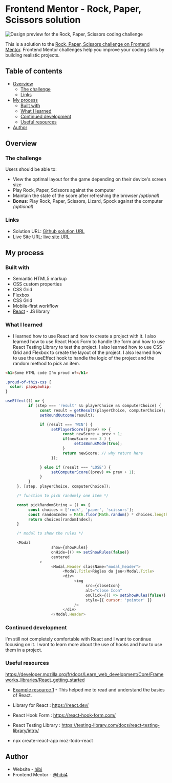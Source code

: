 # Frontend Mentor - Rock, Paper, Scissors solution

![Design preview for the Rock, Paper, Scissors coding challenge](./design/desktop-preview.jpg)

This is a solution to the [Rock, Paper, Scissors challenge on Frontend Mentor](https://www.frontendmentor.io/challenges/rock-paper-scissors-game-pTgwgvgH). Frontend Mentor challenges help you improve your coding skills by building realistic projects. 

## Table of contents

- [Overview](#overview)
  - [The challenge](#the-challenge)
  - [Links](#links)
- [My process](#my-process)
  - [Built with](#built-with)
  - [What I learned](#what-i-learned)
  - [Continued development](#continued-development)
  - [Useful resources](#useful-resources)
- [Author](#author)

## Overview

### The challenge

Users should be able to:

- View the optimal layout for the game depending on their device's screen size
- Play Rock, Paper, Scissors against the computer
- Maintain the state of the score after refreshing the browser _(optional)_
- **Bonus**: Play Rock, Paper, Scissors, Lizard, Spock against the computer _(optional)_

### Links

- Solution URL: [Github solution URL](https://github.com/Hibi4/FrontentMentor_project.git)
- Live Site URL: [live site URL](https://rock-paper-scissors-game-topaz-one.vercel.app/)

## My process

### Built with

- Semantic HTML5 markup
- CSS custom properties
- CSS Grid
- Flexbox
- CSS Grid
- Mobile-first workflow
- [React](https://reactjs.org/) - JS library


### What I learned

- I learned how to use React and how to create a project with it. I also learned how to use React Hook Form to handle the form and how to use React Testing Library to test the project. I also learned how to use CSS Grid and Flexbox to create the layout of the project. I also learned how to use the useEffect hook to handle the logic of the project and the random method to pick an item.



```html
<h1>Some HTML code I'm proud of</h1>
```
```css
.proud-of-this-css {
  color: papayawhip;
}
```
```js
useEffect(() => {
          if (step === 'result' && playerChoice && computerChoice) {
               const result = getResult(playerChoice, computerChoice);
               setRoundOutcome(result);

               if (result === 'WIN') {
                    setPlayerScore((prev) => {
                         const newScore = prev + 1;
                         if(newScore === 3 ) {
                              setIsBonusMode(true);
                         }
                         return newScore; // why return here 
                    });

               } else if (result === 'LOSE') {
                    setComputerScore((prev) => prev + 1);
               }
          }
     }, [step, playerChoice, computerChoice]);

     /* function to pick randomly one item */

     const pickRandomString = () => {
          const choices = ['rock', 'paper', 'scissors'];
          const randomIndex = Math.floor(Math.random() * choices.length);
          return choices[randomIndex];
     }

     /* modal to show the rules */

     <Modal
                    show={showRules}
                    onHide={() => setShowRules(false)}
                    centered
               >
                    <Modal.Header className="modal_header">
                         <Modal.Title>Règles du jeu</Modal.Title>
                         <div>
                              <img
                                   src={closeIcon}
                                   alt="close Icon"
                                   onClick={() => setShowRules(false)}
                                   style={{ cursor: 'pointer' }}
                              />
                         </div>
                    </Modal.Header>
```

### Continued development

I'm still not completely comfortable with React and I want to continue focusing on it. I want to learn more about the use of hooks and how to use them in a project.

### Useful resources

https://developer.mozilla.org/fr/docs/Learn_web_development/Core/Frameworks_libraries/React_getting_started

- [Example resource 1](https://developer.mozilla.org/fr/docs/Learn_web_development/Core/Frameworks_libraries/React_getting_started) - This helped me to read and understand the basics of React.

- Library for React : https://react.dev/
- React Hook Form : https://react-hook-form.com/
- React Testing Library : https://testing-library.com/docs/react-testing-library/intro/
- npx create-react-app moz-todo-react 

## Author

- Website - [hibi](https://portfolio-ousmane.vercel.app/en/)
- Frontend Mentor - [@hibi4](https://www.frontendmentor.io/profile/hibi4)
